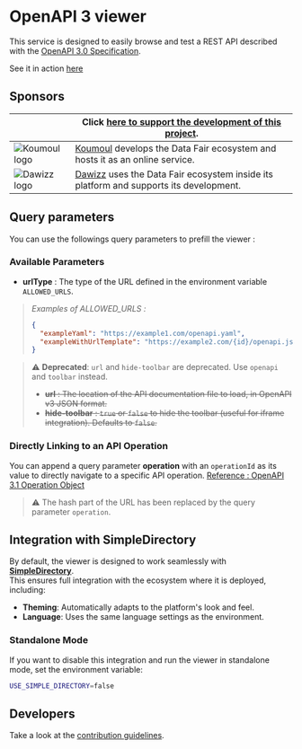 # OpenAPI 3 viewer

This service is designed to easily browse and test a REST API described with the [OpenAPI 3.0 Specification](https://github.com/OAI/OpenAPI-Specification).

See it in action [here](https://koumoul.com/openapi-viewer/)

## Sponsors

| | Click [here to support the development of this project](https://github.com/sponsors/koumoul-dev). |
|-|-|
| ![Koumoul logo](https://koumoul.com/static/logo-slogan.png) | [Koumoul](https://koumoul.com) develops the Data Fair ecosystem and hosts it as an online service. |
| ![Dawizz logo](https://dawizz.fr/logo-Dawizz-all-about-your-data-home.png) | [Dawizz](https://dawizz.fr) uses the Data Fair ecosystem inside its platform and supports its development. |

## Query parameters

You can use the followings query parameters to prefill the viewer :

### Available Parameters

- **urlType** : The type of the URL defined in the environment variable `ALLOWED_URLS`.

> *Examples of ALLOWED_URLS :*
>
> ```json
> {
>   "exampleYaml": "https://example1.com/openapi.yaml",
>   "exampleWithUrlTemplate": "https://example2.com/{id}/openapi.json"
> }
> ```

> ⚠️ **Deprecated**: `url` and `hide-toolbar` are deprecated. Use `openapi` and `toolbar` instead.
>
> - ~~**url** : The location of the API documentation file to load, in OpenAPI v3 JSON format.~~
> - ~~**hide-toolbar** : `true` or `false` to hide the toolbar (useful for iframe integration). Defaults to `false`.~~

### Directly Linking to an API Operation

You can append a query parameter **operation** with an `operationId` as its value to directly navigate to a specific API operation. [Reference : OpenAPI 3.1 Operation Object](https://spec.openapis.org/oas/v3.1.0#operation-object)

> ⚠️ The hash part of the URL has been replaced by the query parameter `operation`.

## Integration with SimpleDirectory

By default, the viewer is designed to work seamlessly with **[SimpleDirectory](https://github.com/data-fair/simple-directory)**.  
This ensures full integration with the ecosystem where it is deployed, including:

- **Theming**: Automatically adapts to the platform's look and feel.
- **Language**: Uses the same language settings as the environment.

### Standalone Mode

If you want to disable this integration and run the viewer in standalone mode, set the environment variable:

```bash
USE_SIMPLE_DIRECTORY=false
```

## Developers

Take a look at the [contribution guidelines](./CONTRIBUTING.md).
